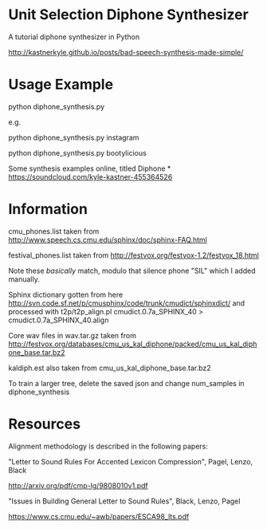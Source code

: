 # Unit Selection Diphone Synthesizer 
A tutorial diphone synthesizer in Python

http://kastnerkyle.github.io/posts/bad-speech-synthesis-made-simple/

# Usage Example
python diphone_synthesis.py <word>

e.g.

python diphone_synthesis.py instagram

python diphone_synthesis.py bootylicious

Some synthesis examples online, titled Diphone * https://soundcloud.com/kyle-kastner-455364526

# Information
cmu_phones.list taken from http://www.speech.cs.cmu.edu/sphinx/doc/sphinx-FAQ.html

festival_phones.list taken from http://festvox.org/festvox-1.2/festvox_18.html

Note these *basically* match, modulo that silence phone "SIL" which I added manually.

Sphinx dictionary gotten from here http://svn.code.sf.net/p/cmusphinx/code/trunk/cmudict/sphinxdict/
and processed with t2p/t2p_align.pl cmudict.0.7a_SPHINX_40 > cmudict.0.7a_SPHINX_40.align

Core wav files in wav.tar.gz taken from http://festvox.org/databases/cmu_us_kal_diphone/packed/cmu_us_kal_diphone_base.tar.bz2

kaldiph.est also taken from cmu_us_kal_diphone_base.tar.bz2

To train a larger tree, delete the saved json and change num_samples
in diphone_synthesis

# Resources
Alignment methodology is described in the following papers:

"Letter to Sound Rules For Accented Lexicon Compression", Pagel, Lenzo, Black

http://arxiv.org/pdf/cmp-lg/9808010v1.pdf

"Issues in Building General Letter to Sound Rules", Black, Lenzo, Pagel

https://www.cs.cmu.edu/~awb/papers/ESCA98_lts.pdf
